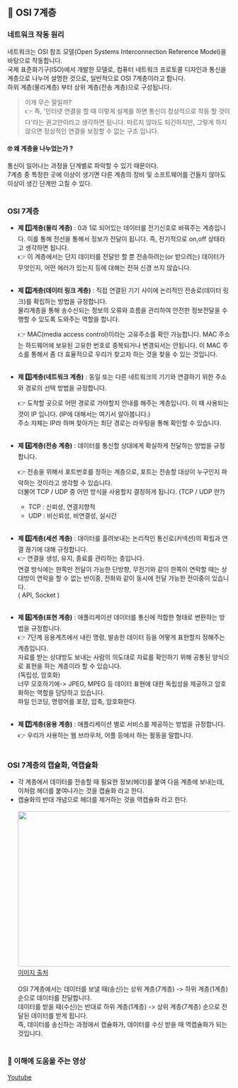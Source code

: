 ## 📶 OSI 7계층

### 네트워크 작동 원리

네트워크는
OSI 참조 모델(Open Systems Interconnection Reference Model)을 바탕으로 작동합니다.<br /> 국제 표준화기구(ISO)에서 개발한 모델로, 컴퓨터 네트워크 프로토콜 디자인과 통신을 계층으로 나누어 설명한 것으로, 일반적으로 OSI 7계층이라고 합니다. <br />하위 계층(물리계층) 부터 상위 계층(전송 계층)으로 구성됩니다.

> 이게 무슨 말일까? <br />
> 👉 즉, '인터넷 연결을 할 때 이렇게 설계를 하면 통신이 정상적으로 작동 할 것이다'라는 권고안이라고 생각하면 됩니다. 따르지 않아도 되긴하지만, 그렇게 하지 않으면 정상적인 연결을 보장할 수 없는 구조 입니다.<br/>

#### 🙄 왜 계층을 나누었는가 ?

통신이 일어나는 과정을 단계별로 파악할 수 있기 때문이다. <br />7계층 중 특정한 곳에 이상이 생기면 다른 계층의 장비 및 소프트웨어를 건들지 않아도 이상이 생긴 단계만 고칠 수 있다.<br/><br/>

### **OSI 7계층**

-   **제 1️⃣계층(물리 계층)** : 0과 1로 되어있는 데이터를 전기신호로 바꿔주는 계층입니다. 이를 통해 전선을 통해서 정보가 전달이 됩니다. 즉, 전기적으로 on,off 상태라고 생각하면 됩니다. <br />
    👉 이 계층에서는 단지 데이터를 전달만 할 뿐 전송하려는(or 받으려는) 데이터가 무엇인지, 어떤 에러가 있는지 등에 대해는 전혀 신경 쓰지 않습니다.<br /><br />

-   **제 2️⃣계층(데이터 링크 계층)** : 직접 연결된 기기 사이에 논리적인 전송로(데이터 링크)를 확립하는 방법을 규정합니다. <br />물리계층을 통해 송수신되는 정보의 오류와 흐름을 관리하여 안전한 정보전달을 수행할 수 있도록 도와주는 역할을 합니다.<br />

    👉 MAC(media access control)이라는 고유주소를 확인 가능합니다. MAC 주소는 하드웨어에 보유된 고유한 번호로 중복되거나 변경되서는 안됩니다. 이 MAC 주소를 통해서 좀 더 효율적으로 우리가 찾고자 하는 것을 찾을 수 있는 것입니다.<br /><br />

-   **제 3️⃣계층(네트워크 계층)** : 동일 또는 다른 네트워크의 기기와 연결하기 위한 주소와 경로의 선택 방법을 규정합니다. <br />

    👉 도착할 곳으로 어떤 경로로 가야할지 안내를 해주는 계층입니다. 이 때 사용되는 것이 IP 입니다. (IP에 대해서는 여기서 알아봅니다.) <br/> 주소 자체는 IP라 하며 찾아가는 최단 경로는 라우팅을 통해 확인할 수 있습니다.<br /><br />

-   **제 4️⃣계층(전송 계층)** : 데이터를 통신할 상대에게 확실하게 전달하는 방법을 규정합니다. <br />

    👉 전송을 위해서 포트번호를 정하는 계층으로, 포트는 전송할 대상이 누구인지 파악하는 것이라고 생각할 수 있습니다. <br /> 더불어 TCP / UDP 중 어떤 방식을 사용할지 결정하게 됩니다. (TCP / UDP 란?)<br />
    - TCP : 신뢰성, 연결지향적
    - UDP : 비신뢰성, 비연결성, 실시간<br /><br />

-   **제 5️⃣계층(세션 계층)** : 데이터를 흘려보내는 논리적인 통신로(커넥션)의 확립과 연결 끊기에 대해 규정합니다.<br/>
    👉 연결을 생성, 유지, 종료를 관리하는 층입니다. <br />연결 방식에는 한쪽만 전달이 가능한 단방향, 무전기와 같이 한쪽이 연락할 때는 상대방이 연락을 할 수 없는 반이중, 전화와 같이 동시에 전달 가능한 전이중이 있습니다.<br />( API, Socket )<br /><br />

-   **제 6️⃣계층(표현 계층)** : 애플리케이션 데이터를 통신에 적합한 형태로 변환하는 방법을 규정합니다. <br />
    👉 7단계 응용계츠에서 내린 명령, 발송한 데이터 등을 어떻게 표현할지 정해주는 계층입니다. <br />
    자료를 받는 상대방도 보내는 사람의 의도대로 자료를 확인하기 위해 공통된 양식으로 표현을 하는 계층이라 할 수 있습니다. <br />
    (독립성, 암호화)<br /> 너무 모호하기에-> JPEG, MPEG 등
데이터 표현에 대한 독립성을 제공하고 암호화하는 역할을 담당하고 있습니다.<br />
파일 인코딩, 명령어를 포장, 압축, 암호화한다.<br /><br />

-   **제 7️⃣계층(응용 계층)** : 애플리케이션 별로 서비스를 제공하는 방법을 규정합니다. <br />
    👉 우리가 사용하는 웹 브라우저, 어플 등에서 하는 활동을 말합니다.
    <br /><br />

### **OSI 7계층의 캡슐화, 역캡슐화**

-   각 계층에서 데이터를 전송할 때 필요한 정보(헤더)를 붙여 다음 계층에 보내는데, 이처럼 헤더를 붙여나가는 것을 캡슐화 라고 한다.
-   캡슐화의 반대 개념으로 헤더를 제거하는 것을 역캡슐화 라고 한다. <br /><br />
    <img src="https://user-images.githubusercontent.com/97212459/183397154-82229f98-0d76-46fe-ae6e-f3940c086b5f.png" width="500" height="350"><br />
    [이미지 출처](https://velog.io/@nellholic108/%EB%84%A4%ED%8A%B8%EC%9B%8C%ED%81%AC-OSI-7-%EA%B3%84%EC%B8%B5)
    <br /><br />
    OSI 7계층에서는 데이터를 보낼 때(송신)는 상위 계층(7계층) -> 하위 계층(1계층) 순으로 데이터를 전달합니다. <br />
    데이터를 받을 때(수신)는 반대로 하위 계층(1계층) -> 상위 계층(7계층) 순으로 전달된 데이터를 받게 됩니다. <br />
    즉, 데이터를 송신하는 과정에서 캡슐화가, 데이터를 수신 받을 때 역캡슐화가 되는 것입니다. <br /><br />

### **🔗 이해에 도움을 주는 영상**

[Youtube](https://www.youtube.com/watch?v=aTPy201F0AA)
